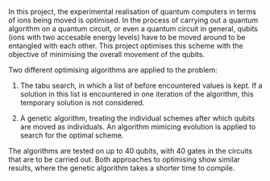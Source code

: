 In this project, the experimental realisation of quantum computers in terms of ions being moved is optimised. 
In the process of carrying out a quantum algorithm on a quantum circuit, or even a quantum circuit in general, qubits (ions with two accesable energy levels) have to be moved around to be entangled with each other. 
This project optimises this scheme with the objective of minimising the overall movement of the qubits. 

Two different optimising algorithms are applied to the problem: 

1. The tabu search, in which a list of before encountered values is kept. If a solution in this list is encountered in one iteration of the algorithm, this temporary solution is not considered.

2. A genetic algorithm, treating the individual schemes after which qubits are moved as individuals. An algorithm mimicing evolution is applied to search for the optimal scheme. 

The algorithms are tested on up to 40 qubits, with 40 gates in the circuits that are to be carried out. Both approaches to optimising show similar results, where the genetic algorithm takes a shorter time to compile.

